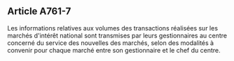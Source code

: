 Article A761-7
----
Les informations relatives aux volumes des transactions réalisées sur les
marchés d'intérêt national sont transmises par leurs gestionnaires au centre
concerné du service des nouvelles des marchés, selon des modalités à convenir
pour chaque marché entre son gestionnaire et le chef du centre.
